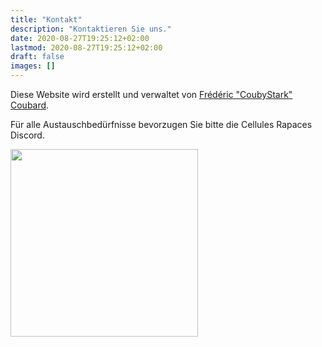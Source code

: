 ```yaml
---
title: "Kontakt"
description: "Kontaktieren Sie uns."
date: 2020-08-27T19:25:12+02:00
lastmod: 2020-08-27T19:25:12+02:00
draft: false
images: []
---
```


<div class="pb-4">
    <p>Diese Website wird erstellt und verwaltet von <a href="https://www.linkedin.com/in/couby"><i class="fab fa-linkedin"></i> Frédéric "CoubyStark" Coubard</a>.</p>
    <p>Für alle Austauschbedürfnisse bevorzugen Sie bitte die Cellules Rapaces Discord.</p>
    <a href="https://discord.gg/52B4WasJfZ"><img class="rounded text-start" src="/images/Tigre_Discord.svg" alt="" width="300" height="300"></a>
</div>
